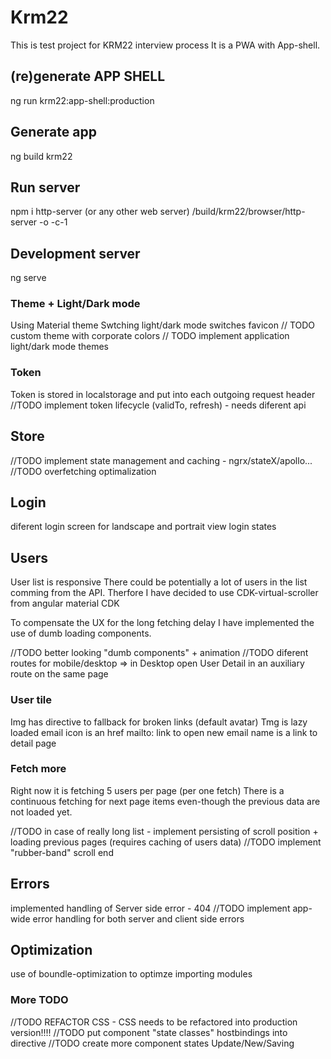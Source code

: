 # Krm22
This is test project for KRM22 interview process
It is a PWA with App-shell.

## (re)generate APP SHELL
ng run krm22:app-shell:production

## Generate app
ng build krm22

## Run server
npm i http-server (or any other web server)
/build/krm22/browser/http-server -o -c-1

## Development server
ng serve

### Theme + Light/Dark mode
Using Material theme
Swtching light/dark mode switches favicon
// TODO custom theme with corporate colors
// TODO implement application light/dark mode themes

### Token
Token is stored in localstorage and put into each outgoing request header
//TODO implement token lifecycle (validTo, refresh) - needs diferent api

## Store
//TODO implement state management and caching - ngrx/stateX/apollo...
//TODO overfetching optimalization

## Login 
diferent login screen for landscape and portrait view
login states 
## Users
User list is responsive 
There could be potentially a lot of users in the list comming from the API. Therfore I have decided to use CDK-virtual-scroller from angular material CDK

To compensate the UX for the long fetching delay I have implemented the use of dumb loading components.

//TODO better looking "dumb components" + animation
//TODO diferent routes for mobile/desktop => in Desktop open User Detail in an auxiliary route on the same page
### User tile 
Img has directive to fallback for broken links (default avatar)
Tmg is lazy loaded
email icon is an href mailto: link to open new email
name is a link to detail page

### Fetch more
Right now it is fetching 5 users per page (per one fetch) 
There is a continuous fetching for next page items even-though the previous data are not loaded yet.

//TODO in case of really long list - implement persisting of scroll position + loading previous pages (requires caching of users data)
//TODO implement "rubber-band" scroll end

## Errors
implemented handling of Server side error - 404
//TODO implement app-wide error handling for both server and client side errors 
## Optimization
use of boundle-optimization to optimze importing modules

### More TODO
//TODO REFACTOR CSS - CSS needs to be refactored into production version!!!!
//TODO put component "state classes" hostbindings into directive
//TODO create more component states Update/New/Saving
